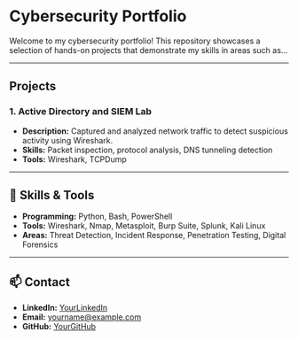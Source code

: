 # Cybersecurity Portfolio

Welcome to my cybersecurity portfolio! This repository showcases a selection of hands-on projects that demonstrate my skills in areas such as...

---

## Projects

### 1. Active Directory and SIEM Lab
- **Description:** Captured and analyzed network traffic to detect suspicious activity using Wireshark.
- **Skills:** Packet inspection, protocol analysis, DNS tunneling detection
- **Tools:** Wireshark, TCPDump



---

## 🧠 Skills & Tools

- **Programming:** Python, Bash, PowerShell
- **Tools:** Wireshark, Nmap, Metasploit, Burp Suite, Splunk, Kali Linux
- **Areas:** Threat Detection, Incident Response, Penetration Testing, Digital Forensics

---

## 📫 Contact

- **LinkedIn:** [YourLinkedIn](https://linkedin.com/in/yourprofile)
- **Email:** yourname@example.com
- **GitHub:** [YourGitHub](https://github.com/yourusername)
